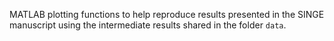 MATLAB plotting functions to help reproduce results presented in the SINGE manuscript using the intermediate results shared in the folder `data`. 

